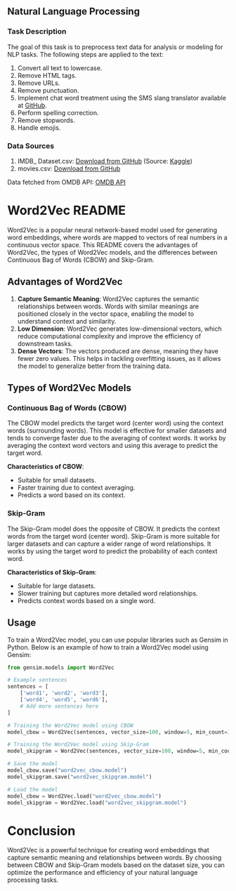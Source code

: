 ## Natural Language Processing

### Task Description

The goal of this task is to preprocess text data for analysis or modeling for NLP tasks. The following steps are applied to the text:

1. Convert all text to lowercase.
2. Remove HTML tags.  
3. Remove URLs.
4. Remove punctuation.
5. Implement chat word treatment using the SMS slang translator available at [GitHub](https://github.com/rishabhverma17/sms_slang_translator).
6. Perform spelling correction.
7. Remove stopwords.
8. Handle emojis.

### Data Sources


1) IMDB_ Dataset.csv: [Download from GitHub](https://github.com/magaramol/NLP/blob/main/OMDB_data/IMDB_%20Dataset.csv) (Source: [Kaggle](https://www.kaggle.com/datasets/lakshmi25npathi/imdb-dataset-of-50k-movie-reviews))
2) movies.csv: [Download from GitHub](https://github.com/magaramol/NLP/blob/main/OMDB_data/movies.csv)

Data fetched from OMDB API: [OMDB API](https://www.omdbapi.com/)


# Word2Vec README

Word2Vec is a popular neural network-based model used for generating word embeddings, where words are mapped to vectors of real numbers in a continuous vector space. This README covers the advantages of Word2Vec, the types of Word2Vec models, and the differences between Continuous Bag of Words (CBOW) and Skip-Gram.

## Advantages of Word2Vec

1. **Capture Semantic Meaning**: Word2Vec captures the semantic relationships between words. Words with similar meanings are positioned closely in the vector space, enabling the model to understand context and similarity.
2. **Low Dimension**: Word2Vec generates low-dimensional vectors, which reduce computational complexity and improve the efficiency of downstream tasks.
3. **Dense Vectors**: The vectors produced are dense, meaning they have fewer zero values. This helps in tackling overfitting issues, as it allows the model to generalize better from the training data.

## Types of Word2Vec Models

### Continuous Bag of Words (CBOW)

The CBOW model predicts the target word (center word) using the context words (surrounding words). This model is effective for smaller datasets and tends to converge faster due to the averaging of context words. It works by averaging the context word vectors and using this average to predict the target word.

**Characteristics of CBOW**:
- Suitable for small datasets.
- Faster training due to context averaging.
- Predicts a word based on its context.

### Skip-Gram

The Skip-Gram model does the opposite of CBOW. It predicts the context words from the target word (center word). Skip-Gram is more suitable for larger datasets and can capture a wider range of word relationships. It works by using the target word to predict the probability of each context word.

**Characteristics of Skip-Gram**:
- Suitable for large datasets.
- Slower training but captures more detailed word relationships.
- Predicts context words based on a single word.

## Usage

To train a Word2Vec model, you can use popular libraries such as Gensim in Python. Below is an example of how to train a Word2Vec model using Gensim:

```python
from gensim.models import Word2Vec

# Example sentences
sentences = [
    ['word1', 'word2', 'word3'],
    ['word4', 'word5', 'word6'],
    # Add more sentences here
]

# Training the Word2Vec model using CBOW
model_cbow = Word2Vec(sentences, vector_size=100, window=5, min_count=1, workers=4, sg=0)

# Training the Word2Vec model using Skip-Gram
model_skipgram = Word2Vec(sentences, vector_size=100, window=5, min_count=1, workers=4, sg=1)

# Save the model
model_cbow.save("word2vec_cbow.model")
model_skipgram.save("word2vec_skipgram.model")

# Load the model
model_cbow = Word2Vec.load("word2vec_cbow.model")
model_skipgram = Word2Vec.load("word2vec_skipgram.model")


```


# Conclusion

Word2Vec is a powerful technique for creating word embeddings that capture semantic meaning and relationships between words. By choosing between CBOW and Skip-Gram models based on the dataset size, you can optimize the performance and efficiency of your natural language processing tasks.
